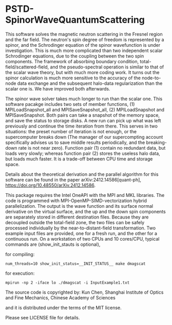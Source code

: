 # PSTD-SpinorWaveQuantumScattering
This software solves the magnetic neutron scattering in the Fresnel region and the far field.  The neutron's spin degree of freedom is represented by a spinor, and the Schrodinger equation of the spinor wavefunction is under investigation.  This is much more complicated than two independent scalar Schrodinger equations, due to the coupling between the two spin components.  The framework of absorbing boundary condition, total-field/scattered-field, and the pseudo-spectral operation is similar to that of the scalar wave theory, but with much more coding work.  It turns out the spinor calculation is much more sensitive to the accuracy of the node-to-node data exchange and the subsequent halo-data regularization than the scalar one is.  We have improved both afterwards.

The spinor wave solver takes much longer to run than the scalar one.  This software pacakge includes two sets of member functions, (1) MPILoadSnapshot_all and MPISaveSnapshot_all, (2) MPILoadSnapshot and MPISaveSnapshot.  Both pairs can take a snapshot of the memory space, and save the status to storage disks.  A new run can pick up what was left previously and continue the time iteration from there.  This serves in two situations: the preset number of iteration is not enough, or the supercomputer breaks down (The manager of our supercompting account specifically advises us to save middle results periodically, and the breaking-down rate is not near zero).  Function pair (1) contain no redundant data, but loads very slowly; whereas function pair (2) stores the useless halo data, but loads much faster.  It is a trade-off between CPU time and storage space.

Details about the theoretical derivation and the parallel algorithm for this software can be found in the paper arXiv:2412.14586[quant-ph], https://doi.org/10.48550/arXiv.2412.14586.

This package requires the Intel OneAPI with the MPI and MKL libraries.  The code is programmed with MPI-OpenMP-SIMD-vectorization hybrid parallelization. The output is the wave function and its surface normal derivative on the virtual surface, and the up and the down spin components are separately stored in different destination files.  Because they are decoupled outside the total-field zone, the two files can be safely processed individually by the near-to-distant-field transformation.  Two example input files are provided, one for a fresh run, and the other for a continuous run.  On a workstation of two CPUs and 10 cores/CPU, typical commands are (show_init_stauts is optional),

for compiling:

    num_threads=10 show_init_status=__INIT_STATUS__ make dmagscat 

for execution:

    mpirun -np 2 -iface lo ./dmagscat -i InputExample1.txt

The source code is copyrighted by: Kun Chen, Shanghai Institute of Optics and
Fine Mechanics, Chinese Academy of Sciences

and it is distributed under the terms of the MIT license.

Please see LICENSE file for details.
